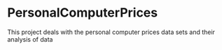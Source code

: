 # PersonalComputerPrices
This project deals with the personal computer prices data sets and their analysis of data